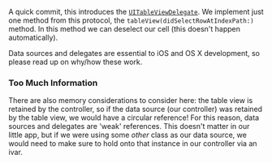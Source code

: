 A quick commit, this introduces the [`UITableViewDelegate`][UITableViewDelegate].
We implement just one method from this protocol, the
`tableView(didSelectRowAtIndexPath:)` method.  In this method we can deselect
our cell (this doesn't happen automatically).

Data sources and delegates are essential to iOS and OS X development, so please
read up on why/how these work.

### Too Much Information

There are also memory considerations to consider here: the table view is
retained by the controller, so if the data source (our controller) was retained
by the table view, we would have a circular reference!  For this reason, data
sources and delegates are 'weak' references.  This doesn't matter in our little
app, but if we were using some *other* class as our data source, we would need
to make sure to hold onto that instance in our controller via an ivar.

[UITableViewDelegate]: https://developer.apple.com/library/ios/documentation/uikit/reference/UITableViewDelegate_Protocol/Reference/Reference.html